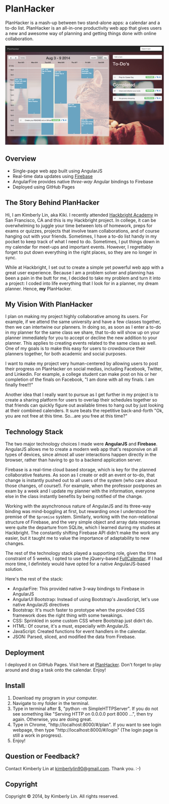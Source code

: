 # PlanHacker

PlanHacker is a mash-up between two stand-alone apps: a calendar and a
to-do list. PlanHacker is an all-in-one productivity web app that gives users a
new and awesome way of planning and getting things done with online
collaboration.

![PlanHacker Planning Screen](images/planhacker_plan_screen.png)

## Overview

* Single-page web app built using AngularJS
* Real-time data updates using [Firebase][]
* AngularFire provides native *three-way* Angular bindings to Firebase
* Deployed using GitHub Pages

## The Story Behind PlanHacker

Hi, I am Kimberly Lin, aka Kiki. I recently attended [Hackbright
Academy][Hackbright] in San Francisco, CA and this is my Hackbright project. In
college, it can be overwhelming to juggle your time between lots of homework,
preps for exams or quizzes, projects that involve team collaborations, and of
course hanging out with your friends. Sometimes, I have a to-do list handy in
my pocket to keep track of what I need to do. Sometimes, I put things down in
my calendar for meet-ups and important events. However, I regrettably forget to
put down everything in the right places, so they are no longer in sync.

While at Hackbright, I set out to create a simple yet powerful web app with a
great user experience. Because I am a problem solver and planning has been a
pain in the butt for me, I decided to take my problem and turn it into a
project: I coded into life everything that I look for in a planner, my dream
planner. Hence, **my** PlanHacker.

## My Vision With PlanHacker

I plan on making my project highly collaborative among its users. For example,
if we attend the same university and have a few classes together, then we can
intertwine our planners. In doing so, as soon as I enter a to-do in my planner
for the same class we share, that to-do will show up on your planner
immediately for you to accept or decline the new addition to your planner.
This applies to creating events related to the same class as well.  One of
my goals is to make this easy for users to crowdsource their planners
together, for both academic and social purposes.

I want to make my project very human-centered by allowing users to post their
progress on PlanHacker on social medias, including Facebook, Twitter, and
Linkedin. For example, a college student can make post on his or her completion
of the finals on Facebook, "I am done with all my finals. I am finally free!!!"

Another idea that I really want to pursue as I get further in my project is to
create a sharing platform for users to overlap their schedules together so that
friends can quickly figure out available times to hang out by just looking at
their combined calenders. It sure beats the repetitive back-and-forth "Ok, you
are not free at this time. So…are you free at this time?"

## Technology Stack

The two major technology choices I made were **AngularJS** and **Firebase**.
AngularJS allows me to create a modern web app that's responsive on all types
of devices, since almost all user interactions happen directly in the browser,
rather than having to go to a backend application server.

Firebase is a real-time cloud based storage, which is key for the planned
collaborative features. As soon as I create or edit an event or to-do, that
change is instantly pushed out to all users of the system (who care about those
changes, of course!). For example, when the professor postpones an exam by a
week and I update my planner with the information, everyone else in the class
instantly benefits by being notified of the change.

Working with the asynchronous nature of AngularJS and its three-way binding 
was mind-boggling at first, but rewarding once I understood the premise of 
the `$promise` system. Similarly, working with the non-relational structure 
of Firebase, and the very simple object and array data responses were quite 
the departure from SQLite, which I learned during my studies at Hackbright. 
The constantly shifting Firebase API didn't make the work any easier, but it 
taught me to value the importance of adaptability to new changes.

The rest of the technology stack played a supporting role, given the time
constraint of 5 weeks, I opted to use the jQuery-based [FullCalendar][]. If I
had more time, I definitely would have opted for a native AngularJS-based
solution.

Here's the rest of the stack:

* AngularFire: This provided native 3-way bindings to Firebase in AngularJS
* AngularUI Bootstrap: Instead of using Bootstrap's JavaScript, let's use native
  AngularJS directives
* Bootstrap: It's much faster to prototype when the provided CSS
  framework does the right thing with some tweakings.
* CSS: Sprinkled in some custom CSS where Bootstrap just didn't do.
* HTML: Of course, it's a must, especially with AngularJS.
* JavaScript: Created functions for event handlers in the calendar.
* JSON: Parsed, sliced, and modified the data from Firebase.

## Deployment

I deployed it on GitHub Pages. Visit here at [PlanHacker][]. Don't forget to play around and drag a task onto the calendar. Enjoy!

## Install

1. Download my program in your computer.
2. Navigate to my folder in the terminal.
3. Type in terminal after $, "python -m SimpleHTTPServer". If you do not see something like "Serving HTTP on 0.0.0.0 port 8000 ...", then try again. Otherwise, you are doing great.
4. Type in Chrome, "http://localhost:8000/#/plan". If you want to see login webpage, then type "http://localhost:8000/#/login" (The login page is still a work in progress).
5. Enjoy!

## Question or Feedback?

Contact Kimberly Lin at kimberlylin90@gmail.com. Thank you. :-)

[Firebase]: https://www.firebase.com
[FullCalendar]: http://arshaw.com/fullcalendar/
[Hackbright]: http://www.hackbrightacademy.com
[PlanHacker]: http://kimb90.github.io/PlanHacker/#/plan

## Copyright

Copyright © 2014, by Kimberly Lin. All rights reserved.

